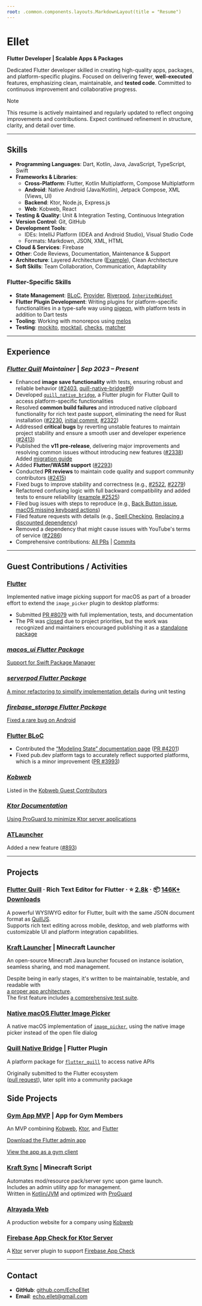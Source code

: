```yaml
---
root: .common.components.layouts.MarkdownLayout(title = "Resume")
---
```


[//]: # (TODO: Prepare the resume)

# **Ellet**

**Flutter Developer | Scalable Apps & Packages**

Dedicated Flutter developer skilled in creating high-quality apps, packages, and platform-specific plugins.
Focused on delivering fewer, **well-executed** features, emphasizing clean, maintainable, and **tested code**.
Committed to continuous improvement and collaborative progress.

> [!NOTE]
> This resume is actively maintained and regularly updated to reflect ongoing improvements and contributions.
Expect continued refinement in structure, clarity, and detail over time.

---

## **Skills**

- **Programming Languages**: Dart, Kotlin, Java, JavaScript, TypeScript, Swift
- **Frameworks & Libraries**:
    - **Cross-Platform**: Flutter, Kotlin Multiplatform, Compose Multiplatform
    - **Android**: Native Android (Java/Kotlin), Jetpack Compose, XML (Views, UI)
    - **Backend**: Ktor, Node.js, Express.js
    - **Web**: Kobweb, React
- **Testing & Quality**: Unit & Integration Testing, Continuous Integration
- **Version Control**: Git, GitHub
- **Development Tools**:
    - IDEs: IntelliJ Platform (IDEA and Android Studio), Visual Studio Code
    - Formats: Markdown, JSON, XML, HTML
- **Cloud & Services**: Firebase
- **Other**: Code Reviews, Documentation, Maintenance & Support
- **Architecture**: Layered Architecture ([Example](https://github.com/KraftLauncher/kraft-launcher/blob/main/docs/ARCHITECTURE.md)), Clean Architecture
- **Soft Skills**: Team Collaboration, Communication, Adaptability

### **Flutter-Specific Skills**

- **State Management**: [BLoC](https://pub.dev/packages/flutter_bloc),
  [Provider](https://pub.dev/packages/provider), [Riverpod](https://pub.dev/packages/riverpod), [`InheritedWidget`](https://api.flutter.dev/flutter/widgets/InheritedWidget-class.html)
- **Flutter Plugin Development**: Writing plugins for platform-specific functionalities in a type-safe way
  using [pigeon](https://pub.dev/packages/pigeon), with platform tests in addition to Dart tests
- **Tooling**: Working with monorepos using [melos](https://pub.dev/packages/melos)
- **Testing**: [mockito](https://pub.dev/packages/mockito),
  [mocktail](https://pub.dev/packages/mocktail), [checks](https://pub.dev/packages/checks),
  [matcher](https://pub.dev/packages/matcher)

---

## **Experience**

### *[Flutter Quill](https://github.com/singerdmx/flutter-quill) Maintainer* | *Sep 2023 – Present*

- Enhanced **image save functionality** with tests, ensuring robust and reliable
  behavior ([#2403](https://github.com/singerdmx/flutter-quill/pull/2403), [quill-native-bridge#9](https://github.com/FlutterQuill/quill-native-bridge/pull/9))
- Developed [`quill_native_bridge`](https://pub.dev/packages/quill_native_bridge), a Flutter plugin for Flutter Quill to
  access platform-specific functionalities
- Resolved **common build failures** and introduced native clipboard functionality for rich text paste support,
  eliminating the need for Rust
  installation ([#2230](https://github.com/singerdmx/flutter-quill/pull/2230), [initial commit](https://github.com/FlutterQuill/quill-native-bridge/commit/3165de2b4e2c43b32cdf425c3b12ed62545ad030), [#2322](https://github.com/singerdmx/flutter-quill/pull/2322))
- Addressed **critical bugs** by reverting unstable features to maintain project stability and ensure a smooth user and
  developer experience ([#2413](https://github.com/singerdmx/flutter-quill/pull/2413))
- Published the **v11 pre-release**, delivering major improvements and resolving common issues without introducing new
  features ([#2338](https://github.com/singerdmx/flutter-quill/pull/2338))  
  Added [migration guide](https://github.com/singerdmx/flutter-quill/blob/master/doc/migration/10_to_11.md)
- Added **Flutter/WASM support** ([#2293](https://github.com/singerdmx/flutter-quill/pull/2293))
- Conducted **PR reviews** to maintain code quality and support community
  contributors ([#2415](https://github.com/singerdmx/flutter-quill/pull/2415))
- Fixed bugs to improve stability and correctness (e.g., [#2522](https://github.com/singerdmx/flutter-quill/pull/2522), [#2279](https://github.com/singerdmx/flutter-quill/pull/2279))
- Refactored confusing logic with full backward compatibility and added tests to ensure reliability ([example #2525](https://github.com/singerdmx/flutter-quill/pull/2525))
- Filed bug issues with steps to reproduce (e.g., [Back Button issue](https://github.com/singerdmx/flutter-quill/issues/2527), [macOS missing keyboard actions](https://github.com/singerdmx/flutter-quill/issues/2288))
- Filed feature requests with details (e.g., [Spell Checking](https://github.com/singerdmx/flutter-quill/issues/2246), [Replacing a discounted dependency](https://github.com/singerdmx/flutter-quill/issues/2290))
- Removed a dependency that might cause issues with YouTube's terms of service ([#2286](https://github.com/singerdmx/flutter-quill/pull/2286))
- Comprehensive
  contributions: [All PRs](https://github.com/singerdmx/flutter-quill/pulls?q=is%3Apr+author%3AEchoEllet) | [Commits](https://github.com/singerdmx/flutter-quill/commits/master/?author=EchoEllet)

---

## **Guest Contributions / Activities**

### **[Flutter](https://github.com/flutter/packages)**

Implemented native image picking support for macOS as part of a broader effort to
extend the `image_picker` plugin to desktop platforms:

- Submitted [PR #8079](https://github.com/flutter/packages/pull/8079) with full implementation, tests, and
  documentation
- The PR was [closed](https://github.com/flutter/packages/pull/8079#issuecomment-2578911082) due to project priorities,
  but the work was recognized and maintainers encouraged publishing it as
  a [standalone package](https://pub.dev/packages/native_image_picker_macos)

### *[macos_ui Flutter Package](https://pub.dev/packages/macos_ui)*

[Support for Swift Package Manager](https://github.com/macosui/macos_window_utils.dart/pull/66)

### *[serverpod Flutter Package](https://pub.dev/packages/serverpod_flutter)*

[A minor refactoring to simplify implementation details](https://github.com/serverpod/serverpod/pull/3439/files) during
unit testing

### *[firebase_storage Flutter Package](https://pub.dev/packages/firebase_storage)*

[Fixed a rare bug on Android](https://github.com/firebase/flutterfire/pull/12047)

### **[Flutter BLoC](https://bloclibrary.dev/)**

- Contributed the [“Modeling State” documentation page](https://bloclibrary.dev/modeling-state/) ([PR #4201](https://github.com/felangel/bloc/pull/4201))
- Fixed pub.dev platform tags to accurately reflect supported platforms, which is a minor improvement ([PR #3993](https://github.com/felangel/bloc/pull/3993))

### *[Kobweb](https://github.com/varabyte/kobweb)*

Listed in the [Kobweb Guest Contributors](https://kobweb.varabyte.com/docs/community/contributors#guest-contributors)

### *[Ktor Documentation](https://github.com/ktorio/ktor-documentation)*

[Using ProGuard to minimize Ktor server applications](https://github.com/ktorio/ktor-documentation/pull/481/files)

### **[ATLauncher](https://github.com/ATLauncher/ATLauncher)**

Added a new feature ([#893](https://github.com/ATLauncher/ATLauncher/pull/893))

---

## **Projects**

### **[Flutter Quill](https://github.com/singerdmx/flutter-quill/)** · Rich Text Editor for Flutter · ⭐ [2.8k](https://github.com/singerdmx/flutter-quill) · 📦 [146K+ Downloads](https://pub.dev/packages/flutter_quill)

A powerful WYSIWYG editor for Flutter, built with the same JSON document format as [QuillJS](https://quilljs.com/).  
Supports rich text editing across mobile, desktop, and web platforms with customizable UI and platform integration capabilities.

### **[Kraft Launcher](https://github.com/KraftLauncher/kraft-launcher)** | Minecraft Launcher

An open-source Minecraft Java launcher focused on instance isolation, seamless sharing, and mod management.

Despite being in early stages, it's written to be maintainable, testable, and readable with  
[a proper app architecture](https://github.com/KraftLauncher/kraft-launcher/blob/main/docs/ARCHITECTURE.md).  
The first feature
includes [a comprehensive test suite](https://github.com/KraftLauncher/kraft-launcher/tree/main/test/account/logic).

### **[Native macOS Flutter Image Picker](https://github.com/CompileKernel/native-image-picker-macos)**

A native macOS implementation of [`image_picker`](https://pub.dev/packages/image_picker), using the native image picker
instead of the open file dialog

### **[Quill Native Bridge](https://pub.dev/packages/quill_native_bridge)** | Flutter Plugin

A platform package for [`flutter_quill`](https://pub.dev/packages/flutter_quill) to access native APIs

Originally submitted to the Flutter ecosystem  
([pull request](https://github.com/flutter/packages/pull/8079)), later split into a community package

## **Side Projects**

### **[Gym App MVP](https://github.com/EchoEllet/gym-app-prototype)** | App for Gym Members

An MVP combining [Kobweb](https://github.com/varabyte/kobweb), [Ktor](https://ktor.io/),
and [Flutter](https://flutter.dev/)

[Download the Flutter admin app](https://drive.google.com/file/d/1SntZE2yHYe4HgFEWOmR1h-wwg33FATd4/view?usp=sharing)

[View the app as a gym client](https://freshkernel.dev/login?userId=67fc361c40388d1ee512fdff&loginToken=SzkZ1VLkZwbvBIOcYuSEGNHwVGjV1VjPhYODIwETik8)

### **[Kraft Sync](https://github.com/FreshKernel/kraft-sync/)** | Minecraft Script

Automates mod/resource pack/server sync upon game launch.  
Includes an admin utility app for management.  
Written in [Kotlin/JVM](https://kotlinlang.org/docs/jvm-get-started.html) and optimized
with [ProGuard](https://github.com/Guardsquare/proguard)

### **[Alrayada Web](https://github.com/FreshKernel/alrayada-web)**

A production website for a company using [Kobweb](https://github.com/varabyte/kobweb)

### **[Firebase App Check for Ktor Server](https://github.com/FreshKernel/ktor-server-firebase-app-check)**

A [Ktor](https://ktor.io/) server plugin to support [Firebase App Check](https://firebase.google.com/docs/app-check)

---

## **Contact**

- **GitHub**: [github.com/EchoEllet](https://github.com/EchoEllet)
- **Email**: [echo.ellet@gmail.com](mailto:echo.ellet@gmail.com)
